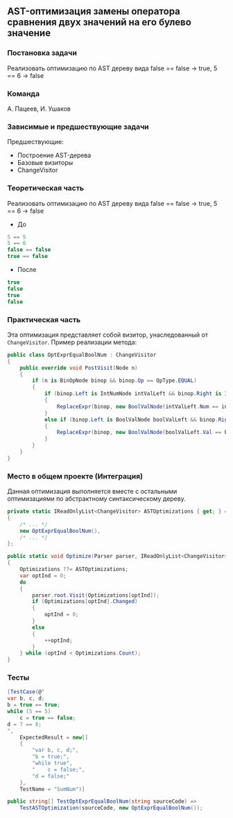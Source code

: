 ## AST-оптимизация замены оператора сравнения двух значений на его булево значение

### Постановка задачи
Реализовать оптимизацию по AST дереву вида false == false -> true, 5 == 6 -> false

### Команда
А. Пацеев, И. Ушаков

### Зависимые и предшествующие задачи

Предшествующие:

- Построение AST-дерева
- Базовые визиторы
- ChangeVisitor

### Теоретическая часть
Реализовать оптимизацию по AST дереву вида false == false -> true, 5 == 6 -> false

  * До
  
  ```csharp
  5 == 5
  5 == 6
  false == false
  true == false
  ```

  * После
  
  ```csharp
  true
  false
  true
  false
  ```

### Практическая часть
Эта оптимизация представляет собой визитор, унаследованный от `ChangeVisitor`. Пример реализации метода:

```csharp
public class OptExprEqualBoolNum : ChangeVisitor
{
    public override void PostVisit(Node n)
    {
        if (n is BinOpNode binop && binop.Op == OpType.EQUAL)
        {
            if (binop.Left is IntNumNode intValLeft && binop.Right is IntNumNode intValRight)
            {
                ReplaceExpr(binop, new BoolValNode(intValLeft.Num == intValRight.Num));
            }
            else if (binop.Left is BoolValNode boolValLeft && binop.Right is BoolValNode boolValRight)
            {
                ReplaceExpr(binop, new BoolValNode(boolValLeft.Val == boolValRight.Val));
            }
        }
    }
}
```

### Место в общем проекте (Интеграция)
Данная оптимизация выполняется вместе с остальными оптимизациями по абстрактному синтаксическому дереву.

```csharp
private static IReadOnlyList<ChangeVisitor> ASTOptimizations { get; } = new List<ChangeVisitor>
{
    /* ... */
    new OptExprEqualBoolNum(),
    /* ... */
};

public static void Optimize(Parser parser, IReadOnlyList<ChangeVisitor> Optimizations = null)
{
    Optimizations ??= ASTOptimizations;
    var optInd = 0;
    do
    {
        parser.root.Visit(Optimizations[optInd]);
        if (Optimizations[optInd].Changed)
        {
            optInd = 0;
        }
        else
        {
            ++optInd;
        }
    } while (optInd < Optimizations.Count);
}
```

### Тесты
```csharp
[TestCase(@"
var b, c, d;
b = true == true;
while (5 == 5)
    c = true == false;
d = 7 == 8;
",
    ExpectedResult = new[]
    {
        "var b, c, d;",
        "b = true;",
        "while true",
        "    c = false;",
        "d = false;"
    },
    TestName = "SumNum")]

public string[] TestOptExprEqualBoolNum(string sourceCode) =>
    TestASTOptimization(sourceCode, new OptExprEqualBoolNum());
```

